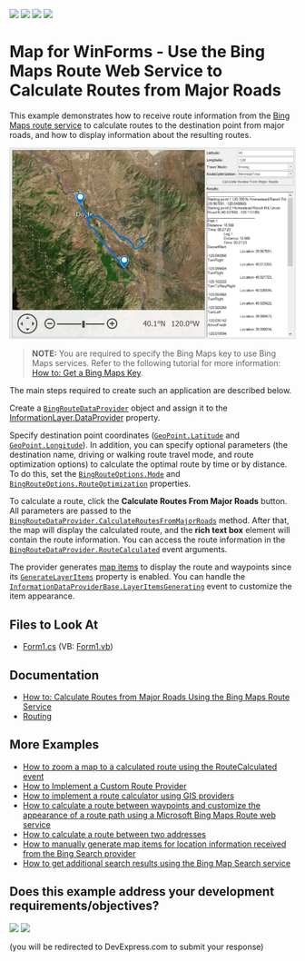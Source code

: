 <!-- default badges list -->
![](https://img.shields.io/endpoint?url=https://codecentral.devexpress.com/api/v1/VersionRange/128576068/24.2.1%2B)
[![](https://img.shields.io/badge/Open_in_DevExpress_Support_Center-FF7200?style=flat-square&logo=DevExpress&logoColor=white)](https://supportcenter.devexpress.com/ticket/details/E5064)
[![](https://img.shields.io/badge/📖_How_to_use_DevExpress_Examples-e9f6fc?style=flat-square)](https://docs.devexpress.com/GeneralInformation/403183)
[![](https://img.shields.io/badge/💬_Leave_Feedback-feecdd?style=flat-square)](#does-this-example-address-your-development-requirementsobjectives)
<!-- default badges end -->

# Map for WinForms - Use the Bing Maps Route Web Service to Calculate Routes from Major Roads

This example demonstrates how to receive route information from the [Bing Maps route service](https://docs.microsoft.com/en-us/bingmaps/rest-services/routes/) to calculate routes to the destination point from major roads, and how to display information about the resulting routes.

![Resulting map](Images/resulting-map.png)

> **NOTE:** You are required to specify the Bing Maps key to use Bing Maps services. Refer to the following tutorial for more information: [How to: Get a Bing Maps Key](https://docs.devexpress.com/WindowsForms/15102/controls-and-libraries/map-control/examples/general/how-to-get-a-bing-maps-key).

The main steps required to create such an application are described below.

Create a [`BingRouteDataProvider`](https://docs.devexpress.com/WindowsForms/DevExpress.XtraMap.BingRouteDataProvider?p=netframework) object and assign it to the [InformationLayer.DataProvider](https://docs.devexpress.com/WindowsForms/DevExpress.XtraMap.InformationLayer.DataProvider) property.

Specify destination point coordinates ([`GeoPoint.Latitude`](https://docs.devexpress.com/WindowsForms/DevExpress.XtraMap.GeoPoint.Latitude) and [`GeoPoint.Longitude`](https://docs.devexpress.com/WindowsForms/DevExpress.XtraMap.GeoPoint.Longitude)). In addition, you can specify optional parameters (the destination name, driving or walking route travel mode, and route optimization options) to calculate the optimal route by time or by distance. To do this, set the [`BingRouteOptions.Mode`](https://docs.devexpress.com/WindowsForms/DevExpress.XtraMap.BingRouteOptions.Mode) and [`BingRouteOptions.RouteOptimization`](https://docs.devexpress.com/WindowsForms/DevExpress.XtraMap.BingRouteOptions.RouteOptimization) properties.

To calculate a route, click the **Calculate Routes From Major Roads** button. All parameters are passed to the [`BingRouteDataProvider.CalculateRoutesFromMajorRoads`](https://docs.devexpress.com/WindowsForms/DevExpress.XtraMap.BingRouteDataProvider.CalculateRoutesFromMajorRoads.overloads?p=netframework) method. After that, the map will display the calculated route, and the <strong>rich text box</strong> element will contain the route information. You can access the route information in the [`BingRouteDataProvider.RouteCalculated`](https://docs.devexpress.com/WindowsForms/DevExpress.XtraMap.BingRouteDataProvider.RouteCalculated?p=netframework) event arguments.

The provider generates [map items](https://docs.devexpress.com/WindowsForms/15091/controls-and-libraries/map-control/vector-data/vector-items?p=netframework) to display the route and waypoints since its [`GenerateLayerItems`](https://docs.devexpress.com/WindowsForms/DevExpress.XtraMap.InformationDataProviderBase.GenerateLayerItems?p=netframework) property is enabled. You can handle the [`InformationDataProviderBase.LayerItemsGenerating`](https://docs.devexpress.com/WindowsForms/DevExpress.XtraMap.InformationDataProviderBase.LayerItemsGenerating?p=netframework) event to customize the item appearance.

## Files to Look At

* [Form1.cs](./CS/CalculateRoutesFromMajorRoads/Form1.cs) (VB: [Form1.vb](./VB/CalculateRoutesFromMajorRoads/Form1.vb))

## Documentation

* [How to: Calculate Routes from Major Roads Using the Bing Maps Route Service](https://docs.devexpress.com/WindowsForms/16666/controls-and-libraries/map-control/examples/gis-data/routing/how-to-calculate-routes-from-major-roads-using-the-bing-route-service?p=netframework)
* [Routing](https://docs.devexpress.com/WindowsForms/16713/controls-and-libraries/map-control/gis-data/routing?p=netframework)

## More Examples

* [How to zoom a map to a calculated route using the RouteCalculated event](https://github.com/DevExpress-Examples/how-to-zoom-a-map-to-a-calculated-route-using-the-routecalculated-event-t363647)
* [How to Implement a Custom Route Provider](https://github.com/DevExpress-Examples/how-to-implement-a-custom-route-provider-t410669)
* [How to implement a route calculator using GIS providers](https://github.com/DevExpress-Examples/how-to-implement-a-route-calculator-using-gis-providers-t187741)
* [How to calculate a route between waypoints and customize the appearance of a route path using a Microsoft Bing Maps Route web service](https://github.com/DevExpress-Examples/how-to-calculate-a-route-between-waypoints-and-customize-the-appearance-of-a-route-path-usin-e5100)
* [How to calculate a route between two addresses](https://github.com/DevExpress-Examples/how-to-calculate-a-route-between-two-addresses-t364143)
* [How to manually generate map items for location information received from the Bing Search provider](https://github.com/DevExpress-Examples/manually-generate-map-items-for-location-information-received-from-the-bing-search-provider-t188838)
* [How to get additional search results using the Bing Map Search service](https://github.com/DevExpress-Examples/how-to-get-additional-search-results-using-the-bing-map-search-service-e5066)
<!-- feedback -->
## Does this example address your development requirements/objectives?

[<img src="https://www.devexpress.com/support/examples/i/yes-button.svg"/>](https://www.devexpress.com/support/examples/survey.xml?utm_source=github&utm_campaign=winforms-map-calculate-routes-from-major-roads&~~~was_helpful=yes) [<img src="https://www.devexpress.com/support/examples/i/no-button.svg"/>](https://www.devexpress.com/support/examples/survey.xml?utm_source=github&utm_campaign=winforms-map-calculate-routes-from-major-roads&~~~was_helpful=no)

(you will be redirected to DevExpress.com to submit your response)
<!-- feedback end -->
